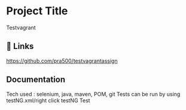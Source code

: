 
# Project Title
Testvagrant




## 🔗 Links
https://github.com/pra500/testvagrantassign



## Documentation

Tech used : selenium, java, maven, POM, git
Tests can be run by using testNG.xml/right click testNG Test


